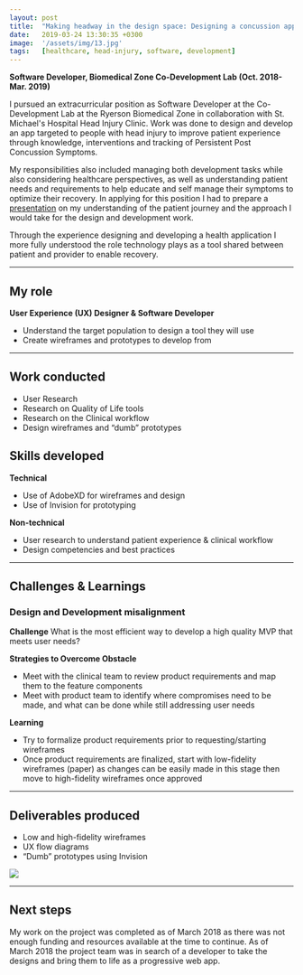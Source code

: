 ```yaml
---
layout: post
title:  "Making headway in the design space: Designing a concussion app" 
date:   2019-03-24 13:30:35 +0300
image:  '/assets/img/13.jpg'
tags:   [healthcare, head-injury, software, development]
---
```

**Software Developer, Biomedical Zone Co-Development Lab (Oct. 2018- Mar. 2019)**

I pursued an extracurricular position as Software Developer at the Co-Development Lab at the Ryerson Biomedical Zone in collaboration with St. Michael's Hospital Head Injury Clinic. Work was done to design and develop an app targeted to people with head injury to improve patient experience through knowledge, interventions and tracking of Persistent Post Concussion Symptoms. 

My responsibilities also included managing both development tasks while also considering healthcare perspectives, as well as understanding patient needs and requirements to help educate and self manage their symptoms to optimize their recovery. In applying for this position I had to prepare a [presentation][head-app-slides] on my understanding of the patient journey and the approach I would take for the design and development work.

Through the experience designing and developing a health application I more fully understood the role technology plays as a tool shared between patient and provider to enable recovery. 

---

## My role
**User Experience (UX) Designer & Software Developer**
* Understand the target population to design a tool they will use
* Create wireframes and prototypes to develop from 

---

## Work conducted
* User Research
* Research on Quality of Life tools
* Research on the Clinical workflow 
* Design wireframes and “dumb” prototypes


## Skills developed
**Technical**
* Use of AdobeXD for wireframes and design
* Use of Invision for prototyping

**Non-technical**
* User research to understand patient experience & clinical workflow
* Design competencies and best practices

---

## Challenges & Learnings

### Design and Development misalignment
**Challenge**
What is the most efficient way to develop a high quality MVP that meets user needs?

**Strategies to Overcome Obstacle**
* Meet with the clinical team to review product requirements and map them to the feature components
* Meet with product team to identify where compromises need to be made, and what can be done while still addressing user needs

**Learning**
* Try to formalize product requirements prior to requesting/starting wireframes
* Once product requirements are finalized, start with low-fidelity wireframes (paper) as changes can be easily made in this stage then move to high-fidelity wireframes once approved

---

## Deliverables produced
* Low and high-fidelity wireframes
* UX flow diagrams
* “Dumb” prototypes using Invision

![]({{site.baseurl}}/assets/img/12.jpg)

---

## Next steps
My work on the project was completed as of March 2018 as there was not enough funding and resources available at the time to continue. As of March 2018 the project team was in search of a developer to take the designs and bring them to life as a progressive web app.

[head-app-slides]: https://docs.google.com/presentation/d/1heiO06zauY695jnK_v84XTbzZLTUB-kVKwbQ3MiViV8/edit?usp=sharing